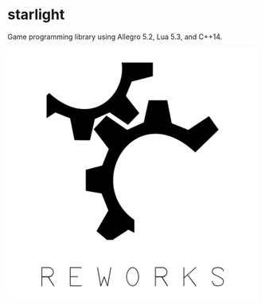 # starlight
Game programming library using Allegro 5.2, Lua 5.3, and C++14.

![starlight](logo.png?raw=true "starlight")